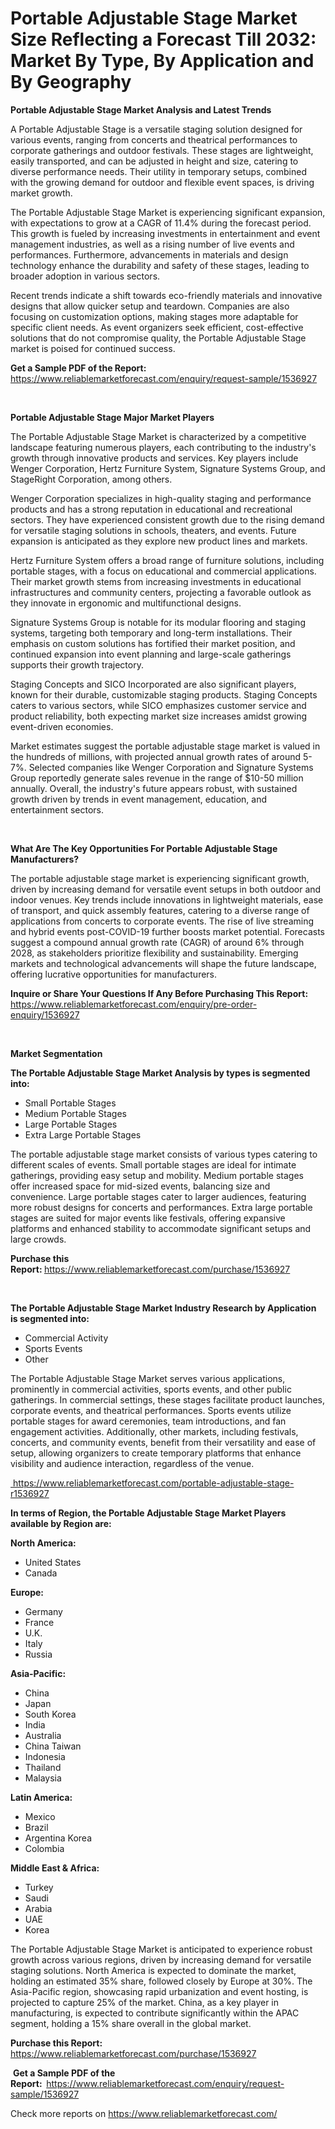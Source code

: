 <p><h1>Portable Adjustable Stage Market Size Reflecting a Forecast Till 2032: Market By Type, By Application and By Geography</h1></p><p><strong>Portable Adjustable Stage Market Analysis and Latest Trends</strong></p>
<p><p>A Portable Adjustable Stage is a versatile staging solution designed for various events, ranging from concerts and theatrical performances to corporate gatherings and outdoor festivals. These stages are lightweight, easily transported, and can be adjusted in height and size, catering to diverse performance needs. Their utility in temporary setups, combined with the growing demand for outdoor and flexible event spaces, is driving market growth.</p><p>The Portable Adjustable Stage Market is experiencing significant expansion, with expectations to grow at a CAGR of 11.4% during the forecast period. This growth is fueled by increasing investments in entertainment and event management industries, as well as a rising number of live events and performances. Furthermore, advancements in materials and design technology enhance the durability and safety of these stages, leading to broader adoption in various sectors.</p><p>Recent trends indicate a shift towards eco-friendly materials and innovative designs that allow quicker setup and teardown. Companies are also focusing on customization options, making stages more adaptable for specific client needs. As event organizers seek efficient, cost-effective solutions that do not compromise quality, the Portable Adjustable Stage market is poised for continued success.</p></p>
<p><strong>Get a Sample PDF of the Report:&nbsp;</strong> <a href="https://www.reliablemarketforecast.com/enquiry/request-sample/1536927?utm_campaign=1097&utm_medium=2&utm_source=Github&utm_content=ia&utm_term=27022025&utm_id=portable-adjustable-stage">https://www.reliablemarketforecast.com/enquiry/request-sample/1536927</a></p>
<p>&nbsp;</p>
<p><strong>Portable Adjustable Stage Major Market Players</strong></p>
<p><p>The Portable Adjustable Stage Market is characterized by a competitive landscape featuring numerous players, each contributing to the industry's growth through innovative products and services. Key players include Wenger Corporation, Hertz Furniture System, Signature Systems Group, and StageRight Corporation, among others.</p><p>Wenger Corporation specializes in high-quality staging and performance products and has a strong reputation in educational and recreational sectors. They have experienced consistent growth due to the rising demand for versatile staging solutions in schools, theaters, and events. Future expansion is anticipated as they explore new product lines and markets.</p><p>Hertz Furniture System offers a broad range of furniture solutions, including portable stages, with a focus on educational and commercial applications. Their market growth stems from increasing investments in educational infrastructures and community centers, projecting a favorable outlook as they innovate in ergonomic and multifunctional designs.</p><p>Signature Systems Group is notable for its modular flooring and staging systems, targeting both temporary and long-term installations. Their emphasis on custom solutions has fortified their market position, and continued expansion into event planning and large-scale gatherings supports their growth trajectory.</p><p>Staging Concepts and SICO Incorporated are also significant players, known for their durable, customizable staging products. Staging Concepts caters to various sectors, while SICO emphasizes customer service and product reliability, both expecting market size increases amidst growing event-driven economies.</p><p>Market estimates suggest the portable adjustable stage market is valued in the hundreds of millions, with projected annual growth rates of around 5-7%. Selected companies like Wenger Corporation and Signature Systems Group reportedly generate sales revenue in the range of $10-50 million annually. Overall, the industry's future appears robust, with sustained growth driven by trends in event management, education, and entertainment sectors.</p></p>
<p>&nbsp;</p>
<p><strong>What Are The Key Opportunities For Portable Adjustable Stage Manufacturers?</strong></p>
<p><p>The portable adjustable stage market is experiencing significant growth, driven by increasing demand for versatile event setups in both outdoor and indoor venues. Key trends include innovations in lightweight materials, ease of transport, and quick assembly features, catering to a diverse range of applications from concerts to corporate events. The rise of live streaming and hybrid events post-COVID-19 further boosts market potential. Forecasts suggest a compound annual growth rate (CAGR) of around 6% through 2028, as stakeholders prioritize flexibility and sustainability. Emerging markets and technological advancements will shape the future landscape, offering lucrative opportunities for manufacturers.</p></p>
<p><strong>Inquire or Share Your Questions If Any Before Purchasing This Report:</strong> <a href="https://www.reliablemarketforecast.com/enquiry/pre-order-enquiry/1536927?utm_campaign=1097&utm_medium=2&utm_source=Github&utm_content=ia&utm_term=27022025&utm_id=portable-adjustable-stage">https://www.reliablemarketforecast.com/enquiry/pre-order-enquiry/1536927</a></p>
<p>&nbsp;</p>
<p><strong>Market Segmentation</strong></p>
<p><strong>The Portable Adjustable Stage Market Analysis by types is segmented into:</strong></p>
<p><ul><li>Small Portable Stages</li><li>Medium Portable Stages</li><li>Large Portable Stages</li><li>Extra Large Portable Stages</li></ul></p>
<p><p>The portable adjustable stage market consists of various types catering to different scales of events. Small portable stages are ideal for intimate gatherings, providing easy setup and mobility. Medium portable stages offer increased space for mid-sized events, balancing size and convenience. Large portable stages cater to larger audiences, featuring more robust designs for concerts and performances. Extra large portable stages are suited for major events like festivals, offering expansive platforms and enhanced stability to accommodate significant setups and large crowds.</p></p>
<p><strong>Purchase this Report:&nbsp;</strong><a href="https://www.reliablemarketforecast.com/purchase/1536927?utm_campaign=1097&utm_medium=2&utm_source=Github&utm_content=ia&utm_term=27022025&utm_id=portable-adjustable-stage">https://www.reliablemarketforecast.com/purchase/1536927</a></p>
<p>&nbsp;</p>
<p><strong>The Portable Adjustable Stage Market Industry Research by Application is segmented into:</strong></p>
<p><ul><li>Commercial Activity</li><li>Sports Events</li><li>Other</li></ul></p>
<p><p>The Portable Adjustable Stage Market serves various applications, prominently in commercial activities, sports events, and other public gatherings. In commercial settings, these stages facilitate product launches, corporate events, and theatrical performances. Sports events utilize portable stages for award ceremonies, team introductions, and fan engagement activities. Additionally, other markets, including festivals, concerts, and community events, benefit from their versatility and ease of setup, allowing organizers to create temporary platforms that enhance visibility and audience interaction, regardless of the venue.</p></p>
<p><a href="https://www.reliablemarketforecast.com/portable-adjustable-stage-r1536927?utm_campaign=1097&utm_medium=2&utm_source=Github&utm_content=ia&utm_term=27022025&utm_id=portable-adjustable-stage">&nbsp;https://www.reliablemarketforecast.com/portable-adjustable-stage-r1536927</a></p>
<p><strong>In terms of Region, the Portable Adjustable Stage Market Players available by Region are:</strong></p>
<p>
    <p> <strong> North America: </strong>
        <ul>
            <li>United States</li>
            <li>Canada</li>
        </ul>
        </p> 
    <p> <strong> Europe: </strong>
        <ul>
            <li>Germany</li>
            <li>France</li>
            <li>U.K.</li>
            <li>Italy</li>
            <li>Russia</li>
        </ul>
        </p> 
    <p> <strong> Asia-Pacific: </strong>
        <ul>
            <li>China</li>
            <li>Japan</li>
            <li>South Korea</li>
            <li>India</li>
            <li>Australia</li>
            <li>China Taiwan</li>
            <li>Indonesia</li>
            <li>Thailand</li>
            <li>Malaysia</li>
        </ul>
        </p> 
    <p> <strong> Latin America: </strong>
        <ul>
            <li>Mexico</li>
            <li>Brazil</li>
            <li>Argentina Korea</li>
            <li>Colombia</li>
        </ul>
        </p> 
    <p> <strong> Middle East & Africa: </strong>
        <ul>
            <li>Turkey</li>
            <li>Saudi</li>
            <li>Arabia</li>
            <li>UAE</li>
            <li>Korea</li>
        </ul>
    </p>
    </p>
<p><p>The Portable Adjustable Stage Market is anticipated to experience robust growth across various regions, driven by increasing demand for versatile staging solutions. North America is expected to dominate the market, holding an estimated 35% share, followed closely by Europe at 30%. The Asia-Pacific region, showcasing rapid urbanization and event hosting, is projected to capture 25% of the market. China, as a key player in manufacturing, is expected to contribute significantly within the APAC segment, holding a 15% share overall in the global market.</p></p>
<p><strong>Purchase this Report: </strong><a href="https://www.reliablemarketforecast.com/purchase/1536927?utm_campaign=1097&utm_medium=2&utm_source=Github&utm_content=ia&utm_term=27022025&utm_id=portable-adjustable-stage">https://www.reliablemarketforecast.com/purchase/1536927</a></p>
<p>&nbsp;<strong>Get a Sample PDF of the Report:&nbsp;&nbsp;</strong><a href="https://www.reliablemarketforecast.com/enquiry/request-sample/1536927?utm_campaign=1097&utm_medium=2&utm_source=Github&utm_content=ia&utm_term=27022025&utm_id=portable-adjustable-stage">https://www.reliablemarketforecast.com/enquiry/request-sample/1536927</a></p>
<p><strong></strong></p>
<p>Check more reports on <a href="https://www.reliablemarketforecast.com/?utm_campaign=1097&utm_medium=2&utm_source=Github&utm_content=ia&utm_term=27022025&utm_id=portable-adjustable-stage">https://www.reliablemarketforecast.com/</a></p>